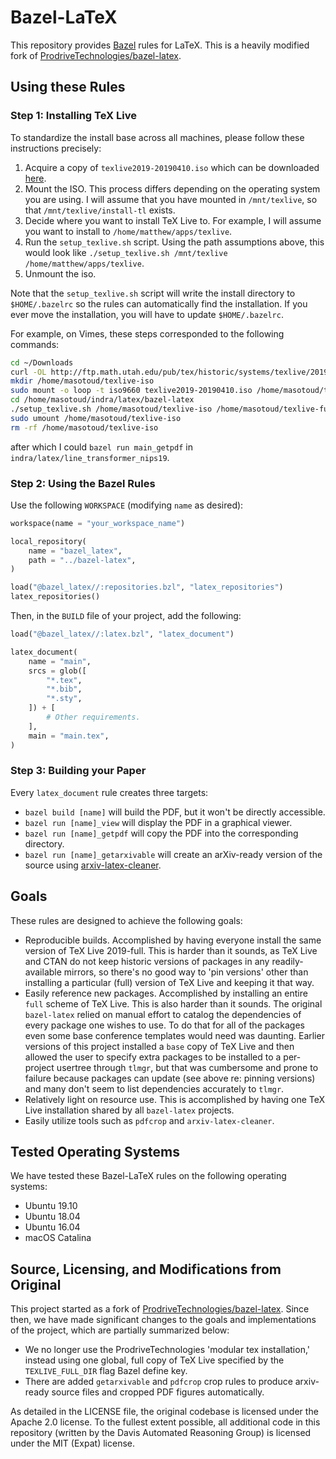 # Bazel-LaTeX

This repository provides [Bazel](https://bazel.build/) rules for LaTeX.  This
is a heavily modified fork of
[ProdriveTechnologies/bazel-latex](https://github.com/ProdriveTechnologies/bazel-latex).

## Using these Rules
### Step 1: Installing TeX Live
To standardize the install base across all machines, please follow these
instructions precisely:

1. Acquire a copy of `texlive2019-20190410.iso` which can be downloaded
   [here](http://ftp.math.utah.edu/pub/tex/historic/systems/texlive/2019/texlive2019-20190410.iso).
2. Mount the ISO. This process differs depending on the operating system you
   are using. I will assume that you have mounted in `/mnt/texlive`, so that
   `/mnt/texlive/install-tl` exists.
3. Decide where you want to install TeX Live to. For example, I will assume you
   want to install to `/home/matthew/apps/texlive`.
4. Run the `setup_texlive.sh` script. Using the path assumptions above, this
   would look like `./setup_texlive.sh /mnt/texlive
   /home/matthew/apps/texlive`.
5. Unmount the iso.

Note that the `setup_texlive.sh` script will write the install directory to
`$HOME/.bazelrc` so the rules can automatically find the installation. If you
ever move the installation, you will have to update `$HOME/.bazelrc`.

For example, on Vimes, these steps corresponded to the following commands:
```bash
cd ~/Downloads
curl -OL http://ftp.math.utah.edu/pub/tex/historic/systems/texlive/2019/texlive2019-20190410.iso
mkdir /home/masotoud/texlive-iso
sudo mount -o loop -t iso9660 texlive2019-20190410.iso /home/masotoud/texlive-iso
cd /home/masotoud/indra/latex/bazel-latex
./setup_texlive.sh /home/masotoud/texlive-iso /home/masotoud/texlive-full-bazel
sudo umount /home/masotoud/texlive-iso
rm -rf /home/masotoud/texlive-iso
```
after which I could `bazel run main_getpdf` in
`indra/latex/line_transformer_nips19`.

### Step 2: Using the Bazel Rules
Use the following `WORKSPACE` (modifying `name` as desired):

```python
workspace(name = "your_workspace_name")

local_repository(
    name = "bazel_latex",
    path = "../bazel-latex",
)

load("@bazel_latex//:repositories.bzl", "latex_repositories")
latex_repositories()
```

Then, in the `BUILD` file of your project, add the following:

```python
load("@bazel_latex//:latex.bzl", "latex_document")

latex_document(
    name = "main",
    srcs = glob([
        "*.tex",
        "*.bib",
        "*.sty",
    ]) + [
        # Other requirements.
    ],
    main = "main.tex",
)
```

### Step 3: Building your Paper
Every `latex_document` rule creates three targets:

* `bazel build [name]` will build the PDF, but it won't be directly accessible.
* `bazel run [name]_view` will display the PDF in a graphical viewer.
* `bazel run [name]_getpdf` will copy the PDF into the corresponding directory.
* `bazel run [name]_getarxivable` will create an arXiv-ready version of the
  source using
  [arxiv-latex-cleaner](https://github.com/google-research/arxiv-latex-cleaner).

## Goals
These rules are designed to achieve the following goals:

* Reproducible builds. Accomplished by having everyone install the same version
  of TeX Live 2019-full. This is harder than it sounds, as TeX Live and CTAN do
  not keep historic versions of packages in any readily-available mirrors, so
  there's no good way to 'pin versions' other than installing a particular
  (full) version of TeX Live and keeping it that way.
* Easily reference new packages. Accomplished by installing an entire `full`
  scheme of TeX Live. This is also harder than it sounds. The original
  `bazel-latex` relied on manual effort to catalog the dependencies of every
  package one wishes to use. To do that for all of the packages even some base
  conference templates would need was daunting. Earlier versions of this
  project installed a `base` copy of TeX Live and then allowed the user to
  specify extra packages to be installed to a per-project usertree through
  `tlmgr`, but that was cumbersome and prone to failure because packages can
  update (see above re: pinning versions) and many don't seem to list
  dependencies accurately to `tlmgr`.
* Relatively light on resource use. This is accomplished by having one TeX Live
  installation shared by all `bazel-latex` projects.
* Easily utilize tools such as `pdfcrop` and `arxiv-latex-cleaner`.

## Tested Operating Systems
We have tested these Bazel-LaTeX rules on the following operating systems:

* Ubuntu 19.10
* Ubuntu 18.04
* Ubuntu 16.04
* macOS Catalina

## Source, Licensing, and Modifications from Original
This project started as a fork of
[ProdriveTechnologies/bazel-latex](https://github.com/ProdriveTechnologies/bazel-latex).
Since then, we have made significant changes to the goals and implementations
of the project, which are partially summarized below:

* We no longer use the ProdriveTechnologies 'modular tex installation,'
  instead using one global, full copy of TeX Live specified by the
  `TEXLIVE_FULL_DIR` flag Bazel define key.
* There are added `getarxivable` and `pdfcrop` crop rules to produce
  arxiv-ready source files and cropped PDF figures automatically.

As detailed in the LICENSE file, the original codebase is licensed under the
Apache 2.0 license. To the fullest extent possible, all additional code in this
repository (written by the Davis Automated Reasoning Group) is licensed under
the MIT (Expat) license.
